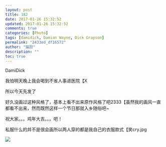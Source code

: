 ```yaml
---
layout: post
title: 182
date: 2017-01-26 15:32:52
updated: 2017-01-26 15:32:52
comments: true
categories: [Photo]
tags: [damidick, Damian Wayne, Dick Grayson]
permalink: "2433ed_df16572"
author: "猫厨"
description: ""
toc: true
---
```


<p>DamiDick</p> 
<p>我怕明天晚上我会喝到不省人事进医院【X</p> 
<p>所以今天先发了</p> 
<p>好久没画过这种风格了，基本上看不出来原作风格了吧2333【虽然我的画风一直都看不出来，然而既然这样一个节日那就入乡随俗吧~</p> 
<p>祝大家。。。鸡年大吉。。。吧！</p> 
<p>私服什么的并不是很会画所以两人穿的都是我自己的衣服款式【笑cry.jpg</p>

![](https://nos.netease.com/imglf0/img/cVZNdzJtQk9JV2V4UStyMk02c0p1R1duaXRYUWhHWktqbG83d3owZGV4dDUwVkJHUWZTRGtBPT0.jpg)